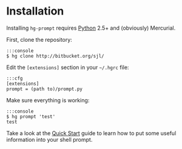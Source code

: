 Installation
============

Installing `hg-prompt` requires [Python][] 2.5+ and (obviously) Mercurial.

[Python]: http://python.org/

First, clone the repository:

    :::console
    $ hg clone http://bitbucket.org/sjl/

Edit the `[extensions]` section in your `~/.hgrc` file:

    :::cfg
    [extensions]
    prompt = (path to)/prompt.py

Make sure everything is working:

    :::console
    $ hg prompt 'test'
    test

Take a look at the [Quick Start][] guide to learn how to put some useful
information into your shell prompt.

[Quick Start]: /quickstart/